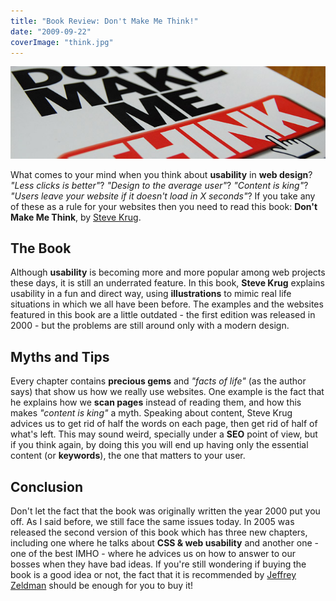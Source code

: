 ```yaml
---
title: "Book Review: Don't Make Me Think!"
date: "2009-09-22"
coverImage: "think.jpg"
---
```


[![Don't Make Me Think!](images/dont-make-me-think.jpg "Don't Make Me Think!")](http://jpedroribeiro.com/2009/09/book-review-dont-make-me-think/)

What comes to your mind when you think about **usability** in **web design**? _"Less clicks is better"_? _"Design to the average user"_? _"Content is king"_? _"Users leave your website if it doesn't load in X seconds"_? If you take any of these as a rule for your websites then you need to read this book: **Don't Make Me Think**, by [Steve Krug](http://www.sensible.com/).

## The Book

Although **usability** is becoming more and more popular among web projects these days, it is still an underrated feature. In this book, **Steve Krug** explains usability in a fun and direct way, using **illustrations** to mimic real life situations in which we all have been before. The examples and the websites featured in this book are a little outdated - the first edition was released in 2000 - but the problems are still around only with a modern design.

## Myths and Tips

Every chapter contains **precious gems** and _"facts of life"_ (as the author says) that show us how we really use websites. One example is the fact that he explains how we **scan pages** instead of reading them, and how this makes _"content is king"_ a myth. Speaking about content, Steve Krug advices us to get rid of half the words on each page, then get rid of half of what's left. This may sound weird, specially under a **SEO** point of view, but if you think again, by doing this you will end up having only the essential content (or **keywords**), the one that matters to your user.

## Conclusion

Don't let the fact that the book was originally written the year 2000 put you off. As I said before, we still face the same issues today. In 2005 was released the second version of this book which has three new chapters, including one where he talks about **CSS & web usability** and another one - one of the best IMHO - where he advices us on how to answer to our bosses when they have bad ideas. If you're still wondering if buying the book is a good idea or not, the fact that it is recommended by [Jeffrey Zeldman](http://www.zeldman.com/) should be enough for you to buy it!

